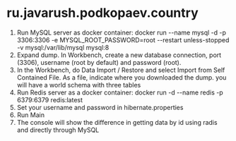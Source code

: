# ru.javarush.podkopaev.country
1) Run MySQL server as docker container:
docker run --name mysql -d -p 3306:3306 -e MYSQL_ROOT_PASSWORD=root --restart unless-stopped -v mysql:/var/lib/mysql mysql:8 
2) Expand dump. In Workbench, create a new database connection, port (3306), username (root by default) and password (root).
3) In the Workbench, do Data Import / Restore and select Import from Self Contained File. As a file, indicate where you downloaded the dump.
you will have a world schema with three tables
4) Run Redis server as a docker container:
docker run -d --name redis -p 6379:6379 redis:latest
5) Set your username and password in hibernate.properties
6) Run Main
7) The console will show the difference in getting data by id using radis and directly through MySQL
